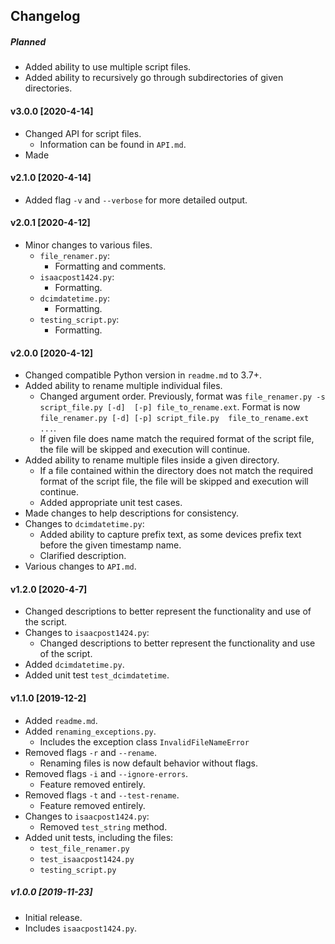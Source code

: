 ## Changelog

##### Planned

* Added ability to use multiple script files.
* Added ability to recursively go through subdirectories of given directories.

#### v3.0.0 [2020-4-14]

* Changed API for script files.
    * Information can be found in `API.md`.
* Made 

#### v2.1.0 [2020-4-14]

* Added flag `-v` and `--verbose` for more detailed output.

#### v2.0.1 [2020-4-12]

* Minor changes to various files.
    * `file_renamer.py`:
        * Formatting and comments.
    * `isaacpost1424.py`:
        * Formatting.
    * `dcimdatetime.py`:
        * Formatting.
    * `testing_script.py`:
        * Formatting.

#### v2.0.0 [2020-4-12]

* Changed compatible Python version in `readme.md` to 3.7+.
* Added ability to rename multiple individual files.
    * Changed argument order. Previously, format was `file_renamer.py -s script_file.py [-d] 
    [-p] file_to_rename.ext`. Format is now `file_renamer.py [-d] [-p] script_file.py 
    file_to_rename.ext ...`.
    * If given file does name match the required format of the script file, the file will 
    be skipped and execution will continue.
* Added ability to rename multiple files inside a given directory.
    * If a file contained within the directory does not match the required format of the 
    script file, the file will be skipped and execution will continue.
    * Added appropriate unit test cases.
* Made changes to help descriptions for consistency.
* Changes to `dcimdatetime.py`:
    * Added ability to capture prefix text, as some devices prefix text before the given 
    timestamp name.
    * Clarified description.
* Various changes to `API.md`.

#### v1.2.0 [2020-4-7]

* Changed descriptions to better represent the functionality and use of the script.
* Changes to `isaacpost1424.py`:
    * Changed descriptions to better represent the functionality and use of the 
    script.
* Added `dcimdatetime.py`.
* Added unit test `test_dcimdatetime`.

#### v1.1.0 [2019-12-2]

* Added `readme.md`.
* Added `renaming_exceptions.py`.
    * Includes the exception class `InvalidFileNameError`
* Removed flags `-r` and `--rename`.
    * Renaming files is now default behavior without flags.
* Removed flags `-i` and `--ignore-errors`.
    * Feature removed entirely.
* Removed flags `-t` and `--test-rename`.
    * Feature removed entirely.
* Changes to `isaacpost1424.py`:
    * Removed `test_string` method.
* Added unit tests, including the files:
    * `test_file_renamer.py`
    * `test_isaacpost1424.py`
    * `testing_script.py`

##### v1.0.0 [2019-11-23]

- Initial release.
- Includes `isaacpost1424.py`.